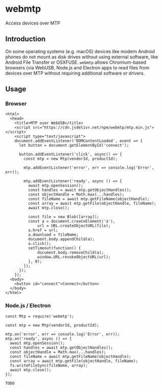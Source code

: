 # webmtp

Access devices over MTP

## Introduction

On some operating systems (e.g. macOS) devices like modern Android phones do not mount as disk drives without using external software, like Android File Transfer or OSXFUSE. `webmtp` allows Chromium-based browsers (via WebUSB, Node.js and Electron apps to read files from devices over MTP without requiring additional software or drivers.

## Usage

### Browser

```
<html>
  <head>
    <title>MTP over WebUSB</title>
    <script src="https://cdn.jsdelivr.net/npm/webmtp/mtp.min.js"></script>
    <script type="text/javascript">
    document.addEventListener('DOMContentLoaded', event => {
      let button = document.getElementById('connect');

      button.addEventListener('click', async() => {
        const mtp = new Mtp(vendorId, productId);

        mtp.addEventListener('error', err => console.log('Error', err));

        mtp.addEventListener('ready', async () => {
          await mtp.openSession();
          const handles = await mtp.getObjectHandles();
          const objectHandle = Math.max(...handles);
          const fileName = await mtp.getFileName(objectHandle);
          const array = await mtp.getFile(objectHandle, fileName);
          await mtp.close();

          const file = new Blob([array]);
          const a = document.createElement('a'),
              url = URL.createObjectURL(file);
          a.href = url;
          a.download = fileName;
          document.body.appendChild(a);
          a.click();
          setTimeout(function() {
              document.body.removeChild(a);
              window.URL.revokeObjectURL(url);
          }, 0);
        });
      });
    });
  <body>
    <button id="connect">Connect</button>
  </body>
</html>
```

### Node.js / Electron

```
const Mtp = require('webmtp');

const mtp = new Mtp(vendorId, productId);

mtp.on('error', err => console.log('Error', err));
mtp.on('ready', async () => {
  await mtp.openSession();
  const handles = await mtp.getObjectHandles();
  const objectHandle = Math.max(...handles);
  const fileName = await mtp.getFileName(objectHandle);
  const array = await mtp.getFile(objectHandle, fileName);
  fs.writeFileSync(fileName, array);
  await mtp.close();
});

TODO
```
